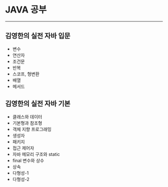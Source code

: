 # JAVA 공부
--------------------------

## 김영한의 실전 자바 입문

+ 변수
+ 연산자
+ 조건문
+ 반복
+ 스코프, 형변환
+ 배열
+ 메서드

## 김영한의 실전 자바 기본
+ 클래스와 데이터
+ 기본형과 참조형
+ 객체 지향 프로그래밍
+ 생성자
+ 패키지
+ 접근 제어자
+ 자바 메모리 구조와 static
+ final 변수와 상수
+ 상속
+ 다형성-1
+ 다형성-2
  
